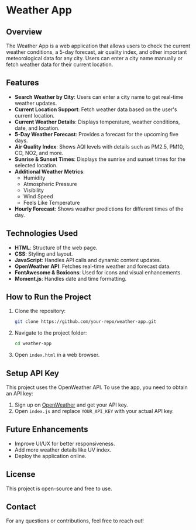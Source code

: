 # Weather App

## Overview
The Weather App is a web application that allows users to check the current weather conditions, a 5-day forecast, air quality index, and other important meteorological data for any city. Users can enter a city name manually or fetch weather data for their current location.

## Features
- **Search Weather by City**: Users can enter a city name to get real-time weather updates.
- **Current Location Support**: Fetch weather data based on the user's current location.
- **Current Weather Details**: Displays temperature, weather conditions, date, and location.
- **5-Day Weather Forecast**: Provides a forecast for the upcoming five days.
- **Air Quality Index**: Shows AQI levels with details such as PM2.5, PM10, CO, NO2, and more.
- **Sunrise & Sunset Times**: Displays the sunrise and sunset times for the selected location.
- **Additional Weather Metrics**:
  - Humidity
  - Atmospheric Pressure
  - Visibility
  - Wind Speed
  - Feels Like Temperature
- **Hourly Forecast**: Shows weather predictions for different times of the day.

## Technologies Used
- **HTML**: Structure of the web page.
- **CSS**: Styling and layout.
- **JavaScript**: Handles API calls and dynamic content updates.
- **OpenWeather API**: Fetches real-time weather and forecast data.
- **FontAwesome & Boxicons**: Used for icons and visual enhancements.
- **Moment.js**: Handles date and time formatting.

## How to Run the Project
1. Clone the repository:
   ```sh
   git clone https://github.com/your-repo/weather-app.git
   ```
2. Navigate to the project folder:
   ```sh
   cd weather-app
   ```
3. Open `index.html` in a web browser.

## Setup API Key
This project uses the OpenWeather API. To use the app, you need to obtain an API key:
1. Sign up on [OpenWeather](https://openweathermap.org/) and get your API key.
2. Open `index.js` and replace `YOUR_API_KEY` with your actual API key.

## Future Enhancements
- Improve UI/UX for better responsiveness.
- Add more weather details like UV index.
- Deploy the application online.

## License
This project is open-source and free to use.

## Contact
For any questions or contributions, feel free to reach out!

